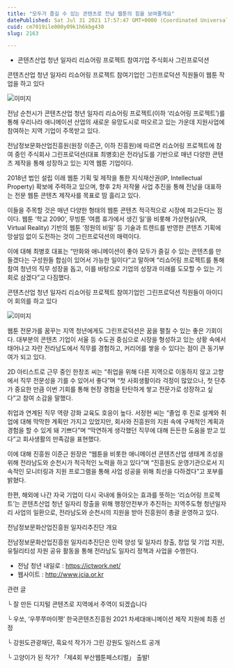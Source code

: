 ```yaml
---
title: "모두가 즐길 수 있는 콘텐츠로 전남 웹툰의 힘을 보여줄게요"
datePublished: Sat Jul 31 2021 17:57:47 GMT+0000 (Coordinated Universal Time)
cuid: cm7019ile000y09k1h6kbg430
slug: 2163

---
```



- 콘텐츠산업 청년 일자리 리쇼어링 프로젝트 참여기업 주식회사 그린프로덕션

콘텐츠산업 청년 일자리 리쇼어링 프로젝트 참여기업인 그린프로덕션 직원들이 웹툰 작업을 하고 있다

![이미지](https://cdn.hashnode.com/res/hashnode/image/upload/v1739251205096/27fd6ac8-7a49-41bd-a84e-d6751d76cbf1.jpeg)

전남 순천시가 콘텐츠산업 청년 일자리 리쇼어링 프로젝트(이하 ‘리쇼어링 프로젝트’)를 통해 우리나라 애니메이션 산업의 새로운 유망도시로 떠오르고 있는 가운데 지원사업에 참여하는 지역 기업이 주목받고 있다.

전남정보문화산업진흥원(원장 이준근, 이하 진흥원)에 따르면 리쇼어링 프로젝트에 참여 중인 주식회사 그린프로덕션(대표 최병호)은 전라남도를 기반으로 매년 다양한 콘텐츠 제작을 통해 성장하고 있는 지역 웹툰 기업이다.

2018년 법인 설립 이래 웹툰 기획 및 제작을 통한 지식재산권(IP, Intellectual Property) 확보에 주력하고 있으며, 향후 2차 저작물 사업 추진을 통해 전남을 대표하는 전문 웹툰 콘텐츠 제작사를 목표로 땀 흘리고 있다.

이들을 주목할 것은 매년 다양한 형태의 웹툰 콘텐츠 적극적으로 시장에 파고든다는 점이다. 웹툰 ‘학교 2090’, 무빙툰 ‘여름 휴가에서 생긴 일’을 비롯해 가상현실(VR, Virtual Reality) 기반의 웹툰 ‘정원의 비밀’ 등 기술과 트렌드를 반영한 콘텐츠 기획에 망설임 없이 도전하는 것이 그린프로덕션의 매력이다.

이에 대해 최병호 대표는 “만화와 애니메이션이 좋아 모두가 즐길 수 있는 콘텐츠를 만들겠다는 구성원들 합심이 있어서 가능한 일이다”고 말하며 “리쇼어링 프로젝트를 통해 참여 청년의 직무 성장을 돕고, 이를 바탕으로 기업의 성장과 미래를 도모할 수 있는 기회로 삼겠다”고 다짐했다.

콘텐츠산업 청년 일자리 리쇼어링 프로젝트 참여기업인 그린프로덕션 직원들이 아이디어 회의를 하고 있다

![이미지](https://cdn.hashnode.com/res/hashnode/image/upload/v1739251208141/8292a9cd-d2a5-4833-99fb-798b0d9397e4.jpeg)

웹툰 전문가를 꿈꾸는 지역 청년에게도 그린프로덕션은 꿈을 펼칠 수 있는 좋은 기회이다. 대부분의 콘텐츠 기업이 서울 등 수도권 중심으로 시장을 형성하고 있는 상황 속에서 태어나고 자란 전라남도에서 직무를 경험하고, 커리어를 쌓을 수 있다는 점이 큰 동기부여가 되고 있다.

2D 아티스트로 근무 중인 한창조 씨는 “취업을 위해 다른 지역으로 이동하지 않고 고향에서 직무 전문성을 기를 수 있어서 좋다”며 “첫 사회생활이라 걱정이 많았으나, 첫 단추가 중요한 만큼 이번 기회를 통해 현장 경험을 탄탄하게 쌓고 전문가로 성장하고 싶다”고 참여 소감을 말했다.

취업과 연계된 직무 역량 강화 교육도 호응이 높다. 서정현 씨는 “졸업 후 진로 설계와 취업에 대해 막막한 계획만 가지고 있었지만, 회사와 진흥원의 지원 속에 구체적인 계획과 경험을 할 수 있게 돼 기쁘다”며 “막연하게 생각했던 직무에 대해 든든한 도움을 받고 있다”고 회사생활의 만족감을 표현했다.

이에 대해 진흥원 이준근 원장은 “웹툰을 비롯한 애니메이션 콘텐츠산업 생태계 조성을 위해 전라남도와 순천시가 적극적인 노력을 하고 있다”며 “진흥원도 운영기관으로서 지속적인 모니터링과 지원 프로그램을 통해 사업 성공을 위해 최선을 다하겠다”고 포부를 밝혔다.

한편, 해외에 나간 자국 기업이 다시 국내에 돌아오는 효과를 뜻하는 ‘리쇼어링 프로젝트’는 콘텐츠산업 청년 일자리 창출을 위해 행정안전부가 추진하는 지역주도형 청년일자리 사업의 일환으로, 전라남도와 순천시의 지원을 받아 진흥원이 총괄 운영하고 있다.

전남정보문화산업진흥원 일자리추진단 개요

전남정보문화산업진흥원 일자리추진단은 인력 양성 및 일자리 창출, 창업 및 기업 지원, 유틸리티성 자원 공유 활동을 통해 전라남도 일자리 정책과 사업을 수행한다.

- 전남 청년 내일로 : https://ictwork.net/
- 웹사이트 : http://www.jcia.or.kr

관련 글

└ 잘 만든 디지털 콘텐츠로 지역에서 주역이 되겠습니다

└ 우쏘, ‘우쭈쭈마이펫’ 한국콘텐츠진흥원 2021 차세대애니메이션 제작 지원에 최종 선정

└ 강원도관광재단, 흑요석 작가가 그린 강원도 일러스트 공개

└ 고양이가 된 작가? 「제4회 부산웹툰페스티벌」 출발!
